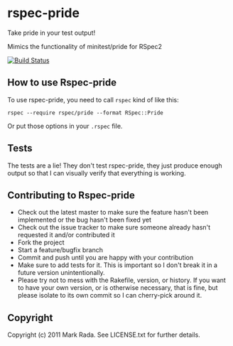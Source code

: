 # rspec-pride

Take pride in your test output!

Mimics the functionality of minitest/pride for RSpec2

[![Build Status](http://travis-ci.org/ferrous26/rspec-pride.png)](http://travis-ci.org/ferrous26/rspec-pride)

## How to use Rspec-pride

To use rspec-pride, you need to call `rspec` kind of like this:

    rspec --require rspec/pride --format RSpec::Pride

Or put those options in your `.rspec` file.

## Tests

The tests are a lie! They don't test rspec-pride, they just produce
enough output so that I can visually verify that everything is working.

## Contributing to Rspec-pride

* Check out the latest master to make sure the feature hasn't been implemented or the bug hasn't been fixed yet
* Check out the issue tracker to make sure someone already hasn't requested it and/or contributed it
* Fork the project
* Start a feature/bugfix branch
* Commit and push until you are happy with your contribution
* Make sure to add tests for it. This is important so I don't break it in a future version unintentionally.
* Please try not to mess with the Rakefile, version, or history. If you want to have your own version, or is otherwise necessary, that is fine, but please isolate to its own commit so I can cherry-pick around it.

## Copyright

Copyright (c) 2011 Mark Rada. See LICENSE.txt for further details.
